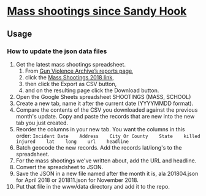 # [Mass shootings since Sandy Hook](http://interactive.nydailynews.com/map/mass-shootings-since-sandy-hook/)

## Usage

### How to update the json data files

1. Get the latest mass shootings spreadsheet.
    1. From [Gun Violence Archive’s reports page](http://www.gunviolencearchive.org/reports),
    1. click the [Mass Shootings 2018 link](http://www.gunviolencearchive.org/reports/mass-shooting),
    1. then click the Export as CSV button,
    1. and on the resulting page click the Download button.
1. Open the Google Sheets spreadsheet SHOOTINGS (MASS, SCHOOL)
1. Create a new tab, name it after the current date (YYYYMMDD format).
1. Compare the contents of the CSV you downloaded against the previous month's update. Copy and paste the records that are new into the new tab you just created.
1. Reorder the columns in your new tab. You want the columns in this order: `Incident Date    Address    City Or County    State    killed    injured    lat    long    url    headline`
1. Batch geocode the new records. Add the records lat/long's to the spreadsheet.
1. For the mass shootings we've written about, add the URL and headline.
1. Convert the spreadsheet to JSON.
1. Save the JSON in a new file named after the month it is, ala 201804.json for April 2018 or 201811.json for November 2018.
1. Put that file in the www/data directory and add it to the repo.
